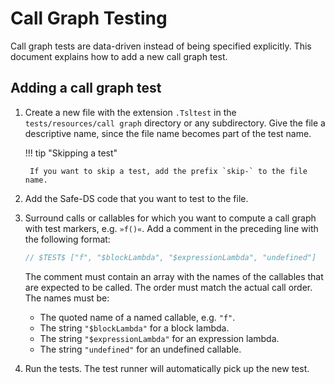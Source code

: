 # Call Graph Testing

Call graph tests are data-driven instead of being specified explicitly. This document explains how to add a new call
graph test.

## Adding a call graph test

1. Create a new file with the extension `.Tsltest` in the `tests/resources/call graph` directory or any subdirectory.
   Give the file a descriptive name, since the file name becomes part of the test name.

    !!! tip "Skipping a test"

        If you want to skip a test, add the prefix `skip-` to the file name.

2. Add the Safe-DS code that you want to test to the file.
3. Surround calls or callables for which you want to compute a call graph with test markers, e.g. `»f()«`. Add a
   comment in the preceding line with the following format:
    ```ts
    // $TEST$ ["f", "$blockLambda", "$expressionLambda", "undefined"]
    ```
    The comment must contain an array with the names of the callables that are expected to be called. The order must
    match the actual call order. The names must be:
    * The quoted name of a named callable, e.g. `"f"`.
    * The string `"$blockLambda"` for a block lambda.
    * The string `"$expressionLambda"` for an expression lambda.
    * The string `"undefined"` for an undefined callable.
4. Run the tests. The test runner will automatically pick up the new test.
